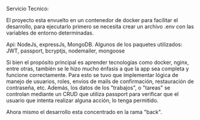 Servicio Tecnico:

El proyecto esta envuelto en un contenedor de docker para facilitar el desarrollo, para ejecutarlo primero se necesita crear un archivo .env con las variables de entorno determinadas.


Api:
NodeJs, expressJs, MongoDB.
Algunos de los paquetes utilizados: JWT, passport, bcryptjs, nodemailer, mongoose

Si bien el propósito principal es aprender tecnologías como docker, nginx, entre otras, también se le hizo mucho énfasis a que la app sea completa y funcione correctamente. 
  Para esto se tuvo que implementar lógica de manejo de usuarios, roles, envíos de mails de confirmación, restauración de contraseña, etc.
  Además, los datos de los "trabajos", o "tareas" se controlan mediante un CRUD que utiliza passport para verificar que el usuario que intenta realizar alguna acción, lo tenga permitido.


Ahora mismo el desarrollo esta concentrado en la rama "back". 
